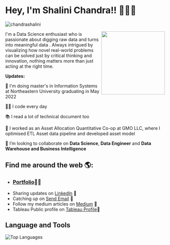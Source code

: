 # Hey, I'm Shalini Chandra!! 👩🏾‍💻
<p align="left"> <img src="https://komarev.com/ghpvc/?username=chandrashalini" alt="chandrashalini" /> </p>
<img align='right' src='https://github.com/chandrashalini/shal/blob/main/data.gif' width='200"'>
I'm a Data Science enthusiast who is passionate about digging raw data and turns into meaningful data . Always intrigued by visualizing how novel real-world problems can be solved just by critical thinking and innovation, nothing matters more than just acting at the right time.

**Updates:**

🔭 I'm doing master's in Information Systems at Northeastern University graduating in May 2022

👨‍💻 I code every day

📚 I read a lot of technical document too

🔭 I worked as an Asset Allocation Quantitative Co-op at GMO LLC, where I optimised ETL Asset data pipeline and developed asset model

👯 I’m looking to collaborate on **Data Science**, **Data Engineer** and **Data Warehouse and Business Intelligence**

## Find me around the web 🌎: 

- <h3><a href="https://chandrashalini.github.io/">Portfolio</a>👩🏾‍ </h3>
- Sharing updates on <a href="https://www.linkedin.com/in/shalinichandraa/">LinkedIn</a> 💼</h3>
- Catching up on <a href = "mailto: chandra.shal@northeastern.edu">Send Email</a> :e-mail: </h3>
- Follow my medium articles on <a href="https://shalinichandr.medium.com/">Medium</a> 💼 </h3>
- Tableau Public profile on <a href="https://public.tableau.com/app/profile/shalini.chandra/">Tableau Profile</a>💼 </h3>
## **Language and Tools**
![Top Languages](https://github-readme-stats.vercel.app/api/top-langs/?username=chandrashalini&theme=radical)
</code>
